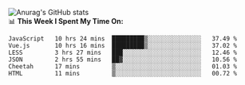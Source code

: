 
![Anurag's GitHub stats](https://github-readme-stats.vercel.app/api?username=supergczh&show_icons=true&theme=radical)
<br />
📊 **This Week I Spent My Time On:**

<!--START_SECTION:waka-->

```text
JavaScript   10 hrs 24 mins  █████████▒░░░░░░░░░░░░░░░   37.49 %
Vue.js       10 hrs 16 mins  █████████▒░░░░░░░░░░░░░░░   37.02 %
LESS         3 hrs 27 mins   ███░░░░░░░░░░░░░░░░░░░░░░   12.46 %
JSON         2 hrs 55 mins   ██▓░░░░░░░░░░░░░░░░░░░░░░   10.56 %
Cheetah      17 mins         ▒░░░░░░░░░░░░░░░░░░░░░░░░   01.03 %
HTML         11 mins         ▒░░░░░░░░░░░░░░░░░░░░░░░░   00.72 %
```

<!--END_SECTION:waka-->
